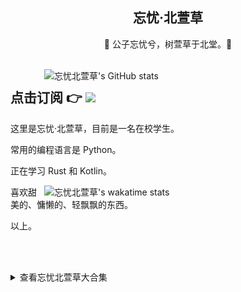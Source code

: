 <div align="center">

## 忘忧·北萱草
  
🌟 公子忘忧兮，树萱草于北堂。🌟 
  
</div>

<br/>

<a href="https://github.com/Wybxc/Wybxc">
<img align="right" width="450px" src="https://github-readme-stats-3vzz74ut7-wybxc.vercel.app/api?username=Wybxc&show_icons=true" alt="忘忧北萱草's GitHub stats" />
</a>

## 点击订阅 👉 <a href="https://monthly.wybxc.cc/"><img src="https://img.shields.io/badge/%E6%9C%80%E6%96%B0%E6%9C%80%E7%83%AD-%E5%BF%98%E5%BF%A7%E5%8C%97%E8%90%B1%E8%8D%89%E6%9C%88%E5%88%8A-3f5bd4?style=flat-square&labelColor=d75fa5" height="30px" /></a>

这里是忘忧·北萱草，目前是一名在校学生。

常用的编程语言是 Python。

正在学习 Rust 和 Kotlin。

<a href="https://github.com/Wybxc/Wybxc">
<img align="right" width="450px" src="https://github-readme-stats-3vzz74ut7-wybxc.vercel.app/api/wakatime?username=wybxc&layout=compact&langs_count=8" alt="忘忧北萱草's wakatime stats"/>
</a>

喜欢甜美的、慵懒的、轻飘飘的东西。

以上。

<br /><br />

<details>
  <summary>查看忘忧北萱草大合集</summary>
  <a href="https://github.com/Wybxc/metrics"><img src="https://github.com/Wybxc/metrics/raw/main/github-metrics.svg" alt="metrics" width="100%" /></a>
</details>
